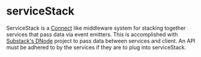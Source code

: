 serviceStack
============

ServiceStack is a [Connect](https://github.com/senchalabs/connect) like middleware system for stacking together services that pass data via event emitters. This is accomplished with [Substack's DNode](https://github.com/substack/dnode) project to pass data between services and client. An API must be adhered to by the services if they are to plug into serviceStack.

